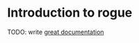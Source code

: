 # Introduction to rogue

TODO: write [great documentation](http://jacobian.org/writing/what-to-write/)

